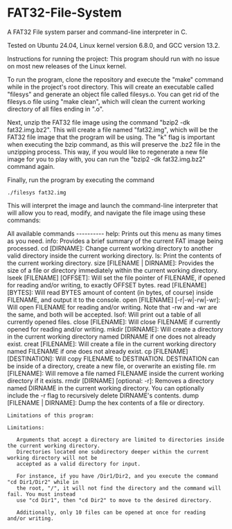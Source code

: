 # FAT32-File-System
A FAT32 File system parser and command-line interpreter in C.

Tested on Ubuntu 24.04, Linux kernel version 6.8.0, and GCC version 13.2.

Instructions for running the project:
  This program should run with no issue on most new releases of the Linux kernel. 

  To run the program, clone the repository and execute the "make" command while in
  the project's root directory. This will create an executable called "filesys"
  and generate an object file called filesys.o. You can get rid of the filesys.o file
  using "make clean", which will clean the current working directory of all files ending
  in ".o".

  Next, unzip the FAT32 file image using the command "bzip2 -dk fat32.img.bz2". This will
  create a file named "fat32.img", which will be the FAT32 file image that the program will be
  using. The "k" flag is important when executing the bzip command, as this will preserve the 
  .bz2 file in the unzipping process. This way, if you would like to regenerate a new file image
  for you to play with, you can run the "bzip2 -dk fat32.img.bz2" command again.

  Finally, run the program by executing the command

    ./filesys fat32.img

  This will interpret the image and launch the command-line interpreter that will allow you to
  read, modify, and navigate the file image using these commands:

  All available commands ----------
    help:                            Prints out this menu as many times as you need.
    info:                            Provides a brief summary of the current FAT image being processed.
    cd [DIRNAME]:                    Change current working directory to another valid directory inside the current working directory.
    ls:                              Print the contents of the current working directory.
    size [FILENAME | DIRNAME]:       Provides the size of a file or directory immediately within the current working directory.
    lseek [FILENAME] [OFFSET]:       Will set the file pointer of FILENAME, if opened for reading and/or writing, to exactly OFFSET bytes.
    read [FILENAME] [BYTES]:         Will read BYTES amount of content (in bytes, of course) inside FILENAME, and output it to the console.
    open [FILENAME] [-r|-w|-rw|-wr]: Will open FILENAME for reading and/or writing. Note that -rw and -wr are the same, and both will be accepted.
    lsof:                            Will print out a table of all currently opened files.
    close [FILENAME]:                Will close FILENAME if currently opened for reading and/or writing.
    mkdir [DIRNAME]:                 Will create a directory in the current working directory named DIRNAME if one does not already exist.
    creat [FILENAME]:                Will create a file in the current working directory named FILENAME if one does not already exist.
    cp [FILENAME] [DESTINATION]:     Will copy FILENAME to DESTINATION. DESTINATION can be inside of a directory, create a new file, or overwrite an existing file.
    rm [FILENAME]:                   Will remove a file named FILENAME inside the current working directory if it exists.
    rmdir [DIRNAME] [optional: -r]:  Removes a directory named DIRNAME in the current working directory. You can optionally include the -r flag to recursively delete DIRNAME's contents.
    dump [FILENAME | DIRNAME]:       Dump the hex contents of a file or directory.

    Limitations of this program:

    Limitations: 
    
       Arguments that accept a directory are limited to directories inside the current working directory.
       Directories located one subdirectory deeper within the current working directory will not be
       accepted as a valid directory for input.
    
       For instance, if you have /Dir1/Dir2, and you execute the command "cd Dir1/Dir2" while in
       the root, "/", it will not find the directory and the command will fail. You must instead
       use "cd Dir1", then "cd Dir2" to move to the desired directory.
    
       Additionally, only 10 files can be opened at once for reading and/or writing.
